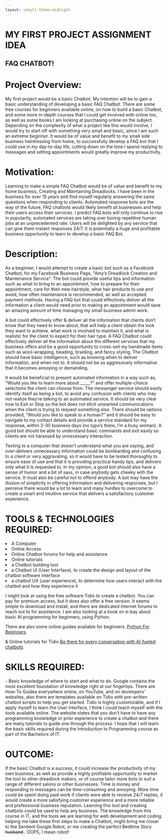 ```yaml
---
layout: jekyll-theme-midnight
---
```


# MY FIRST PROJECT ASSIGNMENT IDEA
## FAQ CHATBOT!
# Project Overview: 
<p> My first project would be a basic Chatbot. My intention will be to gain a basic understanding of developing a basic FAQ Chatbot. There are some free courses for beginners available online, on how to build a basic Chatbot, and some more in-depth courses that I could get involved with online too, as well as some books I am looking at purchasing online on the subject. Depending on the complexity of what a project like this would involve, I would try to start off with something very small and basic, since I am such an extreme beginner. It would be of value and benefit to my small side business hairdressing from home, to successfully develop a FAQ bot that I could use in my day-to-day life, cutting down on the time I spend replying to messages and setting appointments would greatly improve my productivity.
<h1> Motivation: </h1>
<p> Learning to make a simple FAQ Chatbot would be of value and benefit to my home business, Creating and Maintaining Dreadlocks. I have been in the business for over 15 years and find myself regularly answering the same questions when responding to clients. Automated response bots are the way of the future, FAQ chatbots would likely benefit all businesses and help their users access their services. I predict FAQ bots will only continue to rise in popularity, automated services are taking over boring repetitive human jobs at an unprecedented rate. Users will be delighted by any service that can give them instant responses 24/7. It is potentially a huge and profitable business opportunity to learn to develop a basic FAQ Bot. </p>
<h1> Description: </h1>
<p> As a beginner, I would attempt to create a basic bot such as a Facebook Chatbot, for my Facebook Business Page, "Amy’s Dreadlock Creation and Maintenance Service". The bot could provide useful tips and information such as what to bring to an appointment, how to prepare for their appointment, care for their new hairstyle, what hair products to use and avoid, how often maintenance is recommended, as well as accepted payment methods. Having a FAQ bot that could effectively deliver all the information a client would need prior to making an appointment would save an amazing amount of time managing my small business admin work.</p>
<p> A bot could effectively offer & deliver all the information that clients don’t know that they need to know about, that will help a client obtain the look they want to achieve, what work is involved to maintain it, and what is realistic for the client to expect for their hair type. A FAQ Chatbot could effectively deliver all the information about the different services that my business offers and be a good opportunity to cross-sell my handmade items such as wool-wrapping, beading, braiding, and fancy styling. The Chatbot should have basic intelligence, such as knowing when to deliver information, and when not to. It should not be so aggressively informative that it becomes annoying or demanding.</p>
<p> It would be beneficial to present automated information in a way such as, “Would you like to learn more about _____?” and offer multiple-choice selections the client can choose from. The messenger service should easily identify itself as being a bot, to avoid any confusion with clients who may not realize they’re talking to an automated service. It should be very clear how to Exit or Stop so the bot does not elicit unwanted communications when the client is trying to request something else. There should be options provided, “Would you like to speak to a human?” and it should be easy to navigate to my contact details and provide a service standard for my response, within 2-30 business days (no typo’s there, I’m a busy woman). A good bot should be able to understand basic commands and exit easily so clients are not harassed by unnecessary interaction.</p>
<p> Texting to a computer that doesn’t understand what you are saying, and over-delivers unnecessary information could be bombarding and confusing to a client or very aggravating, so it would have to be tested thoroughly to ensure ease of use and that it is providing practical handy tips, and delivers only what it is requested to. In my opinion, a good bot should also have a sense of humor and a bit of sass, in case anybody gets cheeky with the service. It must also be careful not to offend anybody. A bot may have the illusion of simplicity in offering information and delivering responses, but I perceive there would be a lot to learn and many hurdles to overcome to create a smart and intuitive service that delivers a satisfactory customer experience.</p>
<h1> TOOLS & TECHNOLOGIES REQUIRED: </h1>
<li>A Computer</li>
<li>Online Access</li> 
<li>Online Chatbot forums for help and assistance </li>
<li>Online tutorials </li>
<li>a Chatbot building tool </li>
<li>a Chatbot UI (User Interface), to create the design and layout of the chatbot software interface </li>
<li>a chatbot UX (user experience), to determine how users interact with the chatbot and how they experience it</li>
<p> I might look at using the free software Tidio to create a chatbot. You can pay for premium access, but it does also offer a free version. It seems simple to download and install, and there are dedicated internet forums to reach out to for assistance.
I am also looking at a book on e-bay about basic AI programming for beginners, using Python. </p>
<p> There are also some online guides available for beginners. <a href="https://www.python.org/about/gettingstarted/">Python For Beginners</a>  <p>
 & Online tutorials for Tidio <a href= "https://www.tidio.com/lp/chatbots/?utm_source=bing&utm_medium=cpc&utm_campaign=435854874&utm_content=&utm_term=tidio%20chatbot&a_bucket=sem&a_type=brand&a_source=bing.com&a_v=2&a_g_campaignid=435854874&a_g_keyword=tidio%20chatbot&a_g_adgroupid=1338107214022807&a_g_creative=&msclkid=eafa01321c9413be5c466384beba9c3f">Be there for every conversation with AI-fueled chatbots</a>

  
<h1> SKILLS REQUIRED: </h1>
- Basic knowledge of where to start and what to do. 
Google contains the most excellent foundation of knowledge right at our fingertips. There are How-To Guides everywhere online, on YouTube, and on developers’ websites, also there are templates available on Tidio with pre-written chatbot scripts to help you get started. Tidio is highly customizable, and if I apply myself to learn the User Interface, I think I could teach myself with the tools available online. The website states that you don’t have to have any programming knowledge or prior experience to create a chatbot and there are many tutorials to guide one through the process. 
I hope that I will learn the basic skills required during the Introduction to Programming course as part of the Bachelors of IT.
<h1> OUTCOME: </h1>
<p> If the basic Chatbot is a success, it could increase the productivity of my own business, as well as provide a highly profitable opportunity to market the tool to other dreadlock makers, or of course tailor more bots to suit a range of different salons or other businesses. Time is money and responding to messages can be time-consuming and annoying. More time could be spent doing paid work if clients were able to receive 24/7 replies, it would create a more satisfying customer experience and a more reliable and professional business reputation. Learning this tool and creating chatbots could be used to help any business. The knowledge from this course in IT, and the tools we are learning for web development and coding, helping me take these first steps to make a Chatbot, might bring me closer to the Sentient Google Robot, or me creating the perfect Bedtime Story <strike>husband</strike>.. OOPS, I mean robot! </p>
